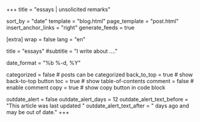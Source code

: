 +++
title = "essays | unsolicited remarks"

sort_by = "date"
template = "blog.html"
page_template = "post.html"
insert_anchor_links = "right"
generate_feeds = true

[extra]
wrap = false
lang = "en"

title = "essays"
#subtitle = "I write about ...."

date_format = "%b %-d, %Y"

categorized = false # posts can be categorized
back_to_top = true # show back-to-top button
toc = true # show table-of-contents
comment = false # enable comment
copy = true # show copy button in code block

outdate_alert = false
outdate_alert_days = 12
outdate_alert_text_before = "This article was last updated "
outdate_alert_text_after = " days ago and may be out of date."
+++
